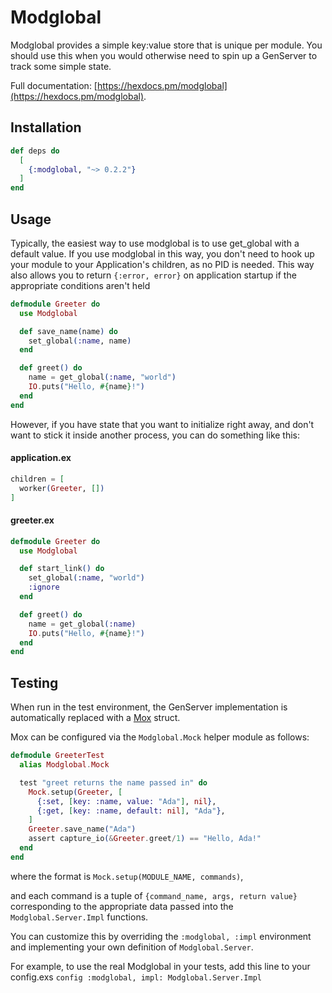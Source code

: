 # Modglobal

Modglobal provides a simple key:value store that is unique per module. You should use this when you would otherwise need to spin up a GenServer to track some simple state.

Full documentation: [https://hexdocs.pm/modglobal](https://hexdocs.pm/modglobal).

## Installation

```elixir
def deps do
  [
    {:modglobal, "~> 0.2.2"}
  ]
end
```

## Usage

Typically, the easiest way to use modglobal is to use get_global with a default value.
If you use modglobal in this way, you don't need to hook up your module to your Application's children,
as no PID is needed. This way also allows you to return `{:error, error}` on application startup if the appropriate conditions aren't held

```elixir
defmodule Greeter do
  use Modglobal

  def save_name(name) do
    set_global(:name, name)
  end

  def greet() do
    name = get_global(:name, "world")
    IO.puts("Hello, #{name}!")
  end
end
```

However, if you have state that you want to initialize right away, and don't want to stick it inside another process, you can do something like this:

#### application.ex
```elixir
children = [
  worker(Greeter, [])
]
```
#### greeter.ex

```elixir
defmodule Greeter do
  use Modglobal

  def start_link() do
    set_global(:name, "world")
    :ignore
  end

  def greet() do
    name = get_global(:name)
    IO.puts("Hello, #{name}!")
  end
end
```

## Testing
When run in the test environment, the GenServer implementation is automatically replaced with a [Mox](https://hexdocs.pm/mox/Mox.html) struct.

Mox can be configured via the `Modglobal.Mock` helper module as follows:

```elixir
defmodule GreeterTest
  alias Modglobal.Mock

  test "greet returns the name passed in" do
    Mock.setup(Greeter, [
      {:set, [key: :name, value: "Ada"], nil},
      {:get, [key: :name, default: nil], "Ada"},
    ]
    Greeter.save_name("Ada")
    assert capture_io(&Greeter.greet/1) == "Hello, Ada!"
  end
end
```

where the format is `Mock.setup(MODULE_NAME, commands)`,

and each command is a tuple of `{command_name, args, return value}` corresponding to the appropriate data passed into the `Modglobal.Server.Impl` functions.

You can customize this by overriding the `:modglobal, :impl` environment and implementing your own definition of `Modglobal.Server`.

For example, to use the real Modglobal in your tests, add this line to your config.exs `config :modglobal, impl: Modglobal.Server.Impl`
